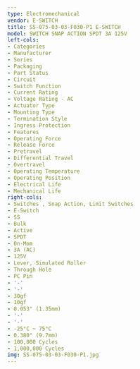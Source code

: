 ```yaml
---
type: Electromechanical
vendor: E-SWITCH
title: SS-075-03-03-F030-P1 E-SWITCH
model: SWITCH SNAP ACTION SPDT 3A 125V
left-cols:
- Categories
- Manufacturer
- Series
- Packaging
- Part Status
- Circuit
- Switch Function
- Current Rating
- Voltage Rating - AC
- Actuator Type
- Mounting Type
- Termination Style
- Ingress Protection
- Features
- Operating Force
- Release Force
- Pretravel
- Differential Travel
- Overtravel
- Operating Temperature
- Operating Position
- Electrical Life
- Mechanical Life
right-cols:
- Switches , Snap Action, Limit Switches
- E-Switch
- SS
- Bulk
- Active
- SPDT
- On-Mom
- 3A (AC)
- 125V
- Lever, Simulated Roller
- Through Hole
- PC Pin
- '-'
- '-'
- 30gf
- 10gf
- 0.053" (1.35mm)
- '-'
- '-'
- -25°C ~ 75°C
- 0.380" (9.7mm)
- 100,000 Cycles
- 1,000,000 Cycles
img: SS-075-03-03-F030-P1.jpg
---
```

